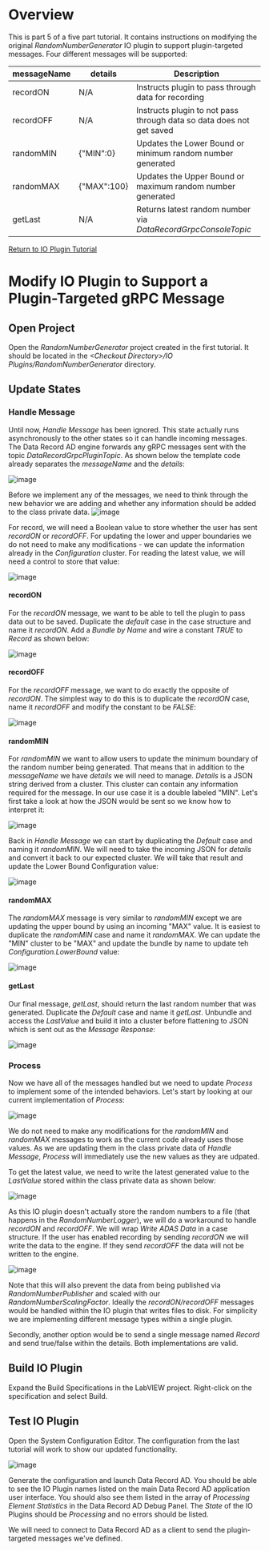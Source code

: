 # Overview  
This is part 5 of a five part tutorial. It contains instructions on modifying the original _RandomNumberGenerator_ IO plugin to support plugin-targeted messages.  Four different messages will be supported:

|messageName|details|Description|
|--|--|--|
|recordON|N/A|Instructs plugin to pass through data for recording|
|recordOFF|N/A|Instructs plugin to not pass through data so data does not get saved|
|randomMIN|{"MIN":0}|Updates the Lower Bound or minimum random number generated|
|randomMAX|{"MAX":100}|Updates the Upper Bound or maximum random number generated|
|getLast|N/A|Returns latest random number via _DataRecordGrpcConsoleTopic_|

[Return to IO Plugin Tutorial](../IO%20Plugin%20Tutorial.md#io-plugin-tutorial)

# Modify IO Plugin to Support a Plugin-Targeted gRPC Message
## Open Project
Open the _RandomNumberGenerator_ project created in the first tutorial.  It should be located in the _\<Checkout Directory>/IO Plugins/RandomNumberGenerator_ directory.

## Update States
### Handle Message
Until now, _Handle Message_ has been ignored.  This state actually runs asynchronously to the other states so it can handle incoming messages.  The Data Record AD engine forwards any gRPC messages sent with the topic _DataRecordGrpcPluginTopic_.  As shown below the template code already separates the _messageName_ and the _details_:  

![image](https://user-images.githubusercontent.com/15633959/177852440-ddba09ef-49a1-4706-93f7-140116a85b12.png)

Before we implement any of the messages, we need to think through the new behavior we are adding and whether any information should be added to the class private data.
![image](https://user-images.githubusercontent.com/15633959/177856729-dfaa613c-e34d-41a5-ac45-ff1b52fb7045.png)

For record, we will need a Boolean value to store whether the user has sent _recordON_ or _recordOFF_.  For updating the lower and upper boundaries we do not need to make any modifications - we can update the information already in the _Configuration_ cluster.  For reading the latest value, we will need a control to store that value:

![image](https://user-images.githubusercontent.com/15633959/177856928-02252767-1d08-4697-adc0-f6f5b5c5d3ed.png)

#### recordON
For the _recordON_ message, we want to be able to tell the plugin to pass data out to be saved.  Duplicate the _default_ case in the case structure and name it _recordON_. Add a _Bundle by Name_ and wire a constant _TRUE_ to _Record_ as shown below:

![image](https://user-images.githubusercontent.com/15633959/177857116-1a3e04a1-51dd-4910-98b5-22b109089ed7.png)

#### recordOFF
For the _recordOFF_ message, we want to do exactly the opposite of _recordON_.  The simplest way to do this is to duplicate the _recordON_ case, name it _recordOFF_ and modify the constant to be _FALSE_:

![image](https://user-images.githubusercontent.com/15633959/177858013-63538342-1c74-4975-983f-b6b4e87e68d1.png)

#### randomMIN
For _randomMIN_ we want to allow users to update the minimum boundary of the random number being generated.  That means that in addition to the _messageName_ we have _details_ we will need to manage.  _Details_ is a JSON string derived from a cluster.  This cluster can contain any information required for the message.  In our use case it is a double labeled "MIN".  Let's first take a look at how the JSON would be sent so we know how to interpret it:

![image](https://user-images.githubusercontent.com/15633959/177859696-e18d8515-e541-4108-bfc1-e91f0f4f1fd8.png)

Back in _Handle Message_ we can start by duplicating the _Default_ case and naming it _randomMIN_.  We will need to take the incoming JSON for _details_ and convert it back to our expected cluster.  We will take that result and update the Lower Bound Configuration value:

![image](https://user-images.githubusercontent.com/15633959/177860589-af6689f8-f4fb-4bab-b17e-6969b8c8c196.png)

#### randomMAX
The _randomMAX_ message is very similar to _randomMIN_ except we are updating the upper bound by using an incoming "MAX" value.  It is easiest to duplicate the _randomMIN_ case and name it _randomMAX_.  We can update the "MIN" cluster to be "MAX" and update the bundle by name to update teh _Configuration.LowerBound_ value:

![image](https://user-images.githubusercontent.com/15633959/177861055-cdac6238-04af-4bee-87bd-56c0a8edf018.png)

#### getLast
Our final message, _getLast_, should return the last random number that was generated.  Duplicate the _Default_ case and name it _getLast_.  Unbundle and access the _LastValue_ and build it into a cluster before flattening to JSON which is sent out as the _Message Response_:

![image](https://user-images.githubusercontent.com/15633959/177862617-721e0762-b6fa-4d1b-836a-81087cd182cb.png)

### Process
Now we have all of the messages handled but we need to update _Process_ to implement some of the intended behaviors.  Let's start by looking at our current implementation of _Process_:

![image](https://user-images.githubusercontent.com/15633959/177862963-c30f708e-2fe3-454a-b52f-d64064166fe3.png)

We do not need to make any modifications for the _randomMIN_ and _randomMAX_ messages to work as the current code already uses those values.  As we are updating them in the class private data of _Handle Message_, _Process_ will immediately use the new values as they are udpated.

To get the latest value, we need to write the latest generated value to the _LastValue_ stored within the class private data as shown below:

![image](https://user-images.githubusercontent.com/15633959/177863698-73a3bab8-a4b2-4d0f-b58c-450f0277072c.png)

As this IO plugin doesn't actually store the random numbers to a file (that happens in the _RandomNumberLogger_), we will do a workaround to handle _recordON_ and _recordOFF_.  We will wrap _Write ADAS Data_ in a case structure.  If the user has enabled recording by sending _recordON_ we will write the data to the engine.  If they send _recordOFF_ the data will not be written to the engine.  

![image](https://user-images.githubusercontent.com/15633959/177866945-641dd6f9-83f1-4ddc-9fd1-e54e2f684908.png)

Note that this will also prevent the data from being published via _RandomNumberPublisher_ and scaled with our _RandomNumberScalingFactor_.  Ideally the _recordON/recordOFF_ messages would be handled within the IO plugin that writes files to disk.  For simplicity we are implementing different message types within a single plugin.  

Secondly, another option would be to send a single message named _Record_ and send true/false within the details.  Both implementations are valid.

## Build IO Plugin
Expand the Build Specifications in the LabVIEW project. Right-click on the specification and select Build.

## Test IO Plugin 
Open the System Configuration Editor.  The configuration from the last tutorial will work to show our updated functionality.

![image](https://user-images.githubusercontent.com/15633959/177661849-a3115b27-4ae3-457e-8a08-91c0dbe79325.png)

Generate the configuration and launch Data Record AD. You should be able to see the IO Plugin names listed on the main Data Record AD application user interface. You should also see them listed in the array of _Processing Element Statistics_ in the Data Record AD Debug Panel. The _State_ of the IO Plugins should be _Processing_ and no errors should be listed.

We will need to connect to Data Record AD as a client to send the plugin-targeted messages we've defined.
